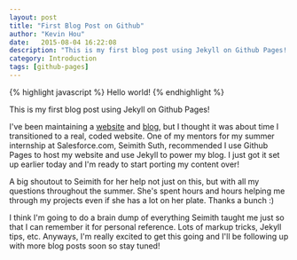 ```yaml
---
layout: post
title: "First Blog Post on Github"
author: "Kevin Hou"
date:   2015-08-04 16:22:08
description: "This is my first blog post using Jekyll on Github Pages! I'm really excited to start updating this site so stay tuned!"
category: Introduction 
tags: [github-pages]
---
```


{% highlight javascript %}
Hello world!
{% endhighlight %}

This is my first blog post using Jekyll on Github Pages!

I've been maintaining a <a href="kevinhou.wix.com/projects">website</a> and <a href="kevinhou.wix.com/projects/blog">blog</a>, but I thought it was about time I transitioned to a real, coded website. One of my mentors for my summer internship at Salesforce.com, Seimith Suth, recommended I use Github Pages to host my website and use Jekyll to power my blog. I just got it set up earlier today and I'm ready to start porting my content over!

A big shoutout to Seimith for her help not just on this, but with all my questions throughout the summer. She's spent hours and hours helping me through my projects even if she has a lot on her plate. Thanks a bunch :)

I think I'm going to do a brain dump of everything Seimith taught me just so that I can remember it for personal reference. Lots of markup tricks, Jekyll tips, etc. Anyways, I'm really excited to get this going and I'll be following up with more blog posts soon so stay tuned!